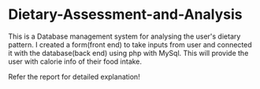 # Dietary-Assessment-and-Analysis

This is a Database management system for analysing the user's dietary pattern.
I created a form(front end) to take inputs from user and connected it with the database(back end) using php with MySql.
This will provide the user with calorie info of their food intake.

Refer the report for detailed explanation!
